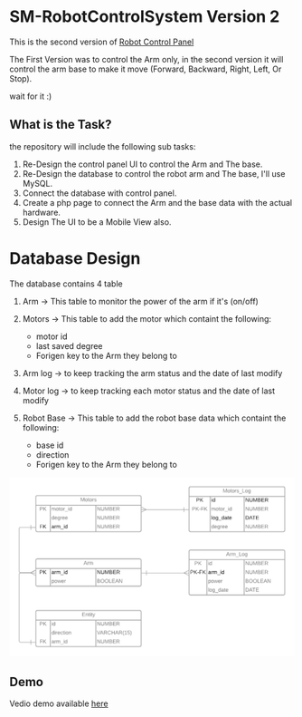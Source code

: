 # SM-RobotControlSystem Version 2
This is the second version of [Robot Control Panel](https://github.com/meshalAlbishi/SM-RobotControlSystem)

The First Version was to control the Arm only, in the second version it will control the arm base to make it move (Forward, Backward, Right, Left, Or Stop).

wait for it :) 

## What is the Task?
the repository will include the following sub tasks:

1. Re-Design the control panel UI to control the Arm and The base.
2. Re-Design the database to control the robot arm and The base, I'll use MySQL.
3. Connect the database with control panel.
4. Create a php page to connect the Arm and the base data with the actual hardware.
5. Design The UI to be a Mobile View also.


# Database Design
The database contains 4 table
1. Arm -> This table to monitor the power of the arm if it's (on/off)
2. Motors -> This table to add the motor which containt the following:
    - motor id
    - last saved degree
    - Forigen key to the Arm they belong to
    
3. Arm log -> to keep tracking the arm status and the date of last modify 
4. Motor log ->  to keep tracking each motor status and the date of last modify

5. Robot Base -> This table to add the robot base data which containt the following:
    - base id
    - direction
    - Forigen key to the Arm they belong to


![](https://github.com/meshalAlbishi/SM-RobotControlSystem-V2/blob/main/db_files/db%20structure.png)

## Demo
Vedio demo available [here](https://github.com/meshalAlbishi/SM-RobotControlSystem-V2/blob/main/localhost%20demo.mp4)
